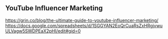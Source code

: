 ## YouTube Influencer Marketing

https://grin.co/blog/the-ultimate-guide-to-youtube-influencer-marketing/
https://docs.google.com/spreadsheets/d/1SGGYAN2EoQrCuaRsZxHRgjvwuULVagw5SWDPEaX2pHI/edit#gid=0
